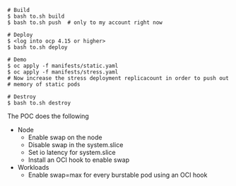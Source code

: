 ```console
# Build
$ bash to.sh build
$ bash to.sh push  # only to my account right now

# Deploy
$ <log into ocp 4.15 or higher>
$ bash to.sh deploy

# Demo
$ oc apply -f manifests/static.yaml
$ oc apply -f manifests/stress.yaml
# Now increase the stress deployment replicacount in order to push out
# memory of static pods

# Destroy
$ bash to.sh destroy
```

The POC does the following
- Node
  - Enable swap on the node
  - Disable swap in the system.slice
  - Set io latency for system.slice
  - Install an OCI hook to enable swap
- Workloads
  - Enable swap=max for every burstable pod using an OCI hook
